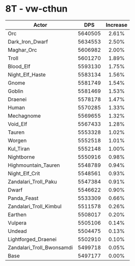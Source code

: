# 8T - vw-cthun
| Actor | DPS | Increase |
|---|:---:|:---:|
|Orc|5640505|2.61%|
|Dark_Iron_Dwarf|5634553|2.50%|
|Maghar_Orc|5606982|2.00%|
|Troll|5601270|1.89%|
|Blood_Elf|5593130|1.75%|
|Night_Elf_Haste|5583134|1.56%|
|Gnome|5581749|1.54%|
|Goblin|5581469|1.53%|
|Draenei|5578178|1.47%|
|Human|5570285|1.33%|
|Mechagnome|5569655|1.32%|
|Void_Elf|5567433|1.28%|
|Tauren|5553328|1.02%|
|Worgen|5552518|1.01%|
|Kul_Tiran|5552148|1.00%|
|Nightborne|5550916|0.98%|
|Highmountain_Tauren|5548789|0.94%|
|Night_Elf_Crit|5548561|0.93%|
|Zandalari_Troll_Paku|5547384|0.91%|
|Dwarf|5546622|0.90%|
|Panda_Feast|5533309|0.66%|
|Zandalari_Troll_Kimbul|5511578|0.26%|
|Earthen|5508017|0.20%|
|Vulpera|5505106|0.14%|
|Undead|5504475|0.13%|
|Lightforged_Draenei|5502910|0.10%|
|Zandalari_Troll_Bwonsamdi|5499718|0.05%|
|Base|5497177|0.00%|
